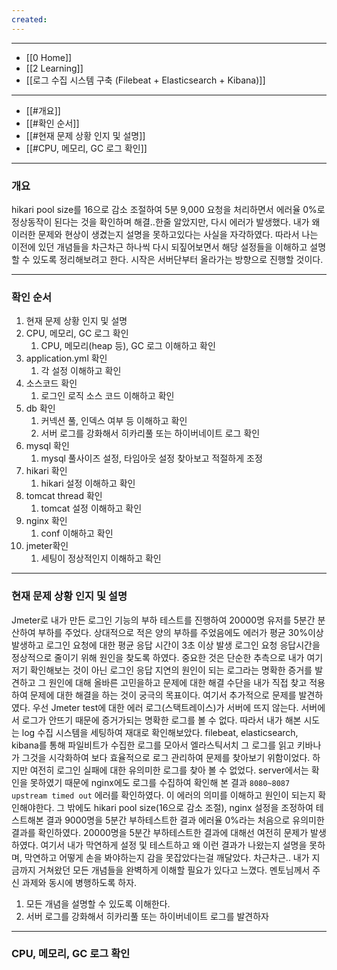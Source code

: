 ```yaml
---
created:
---
```


---
- [[0 Home]]
- [[2 Learning]]
- [[로그 수집 시스템 구축 (Filebeat + Elasticsearch + Kibana)]]
---
- [[#개요]]
- [[#확인 순서]]
- [[#현재 문제 상황 인지 및 설명]]
- [[#CPU, 메모리, GC 로그 확인]]
---
### 개요
hikari pool size를 16으로 감소 조절하여 5분 9,000 요청을 처리하면서 에러율 0%로 정상동작이 된다는 것을 확인하며 해결..한줄 알았지만, 다시 에러가 발생했다. 내가 왜 이러한 문제와 현상이 생겼는지 설명을 못하고있다는 사실을 자각하였다. 따라서 나는 이전에 있던 개념들을 차근차근 하나씩 다시 되짚어보면서 해당 설정들을 이해하고 설명할 수 있도록 정리해보려고 한다. 시작은 서버단부터 올라가는 방향으로 진행할 것이다.

---
### 확인 순서
1. 현재 문제 상황 인지 및 설명
2. CPU, 메모리, GC 로그 확인
    1. CPU, 메모리(heap 등), GC 로그 이해하고 확인
3. application.yml 확인
    1. 각 설정 이해하고 확인
4. 소스코드 확인
    1. 로그인 로직 소스 코드 이해하고 확인
5. db 확인
    1. 커넥션 풀, 인덱스 여부 등 이해하고 확인
    2. 서버 로그를 강화해서 히카리풀 또는 하이버네이트 로그 확인
6. mysql 확인
    1. mysql 풀사이즈 설정, 타임아웃 설정 찾아보고 적절하게 조정
7. hikari 확인
    1. hikari 설정 이해하고 확인
8. tomcat thread 확인
    1. tomcat 설정  이해하고 확인
9. nginx 확인
    1. conf 이해하고 확인
10. jmeter확인
    1. 세팅이 정상적인지 이해하고 확인

---
### 현재 문제 상황 인지 및 설명

Jmeter로 내가 만든 로그인 기능의 부하 테스트를 진행하여 20000명 유저를 5분간 분산하여 부하를 주었다. 
상대적으로 적은 양의 부하를 주었음에도 에러가 평균 30%이상 발생하고 로그인 요청에 대한 평균 응답 시간이 3초 이상 발생
로그인 요청 응답시간을 정상적으로 줄이기 위해 원인을 찾도록 하였다.
중요한 것은 단순한 추측으로 내가 여기저기 확인해보는 것이 아닌 로그인 응답 지연의 원인이 되는 로그라는 명확한 증거를 발견하고
그 원인에 대해 올바른 고민을하고 문제에 대한 해결 수단을 내가 직접 찾고 적용하여 문제에 대한 해결을 하는 것이 궁극의 목표이다.
여기서 추가적으로 문제를 발견하였다.
우선 Jmeter test에 대한 에러 로그(스택트레이스)가 서버에 뜨지 않는다.
서버에서 로그가 안뜨기 때문에 증거가되는 명확한 로그를 볼 수 없다.
따라서 내가 해본 시도는 log 수집 시스템을 세팅하여 재대로 확인해보았다.
filebeat, elasticsearch, kibana를 통해 파일비트가 수집한 로그를 모아서 엘라스틱서치 그 로그를 읽고 키바나가 그것을 시각화하여
보다 효율적으로 로그 관리하여 문제를 찾아보기 위함이었다.
하지만 여전히 로그인 실패에 대한 유의미한 로그를 찾아 볼 수 없었다.
server에서는 확인을 못하였기 때문에 nginx에도 로그를 수집하여 확인해 본 결과
`8080~8087 upstream timed out` 에러를 확인하였다. 이 에러의 의미를 이해하고 원인이 되는지 확인해야한다.
그 밖에도 hikari pool size(16으로 감소 조절), nginx 설정을 조정하여 테스트해본 결과
9000명을 5분간 부하테스트한 결과 에러율 0%라는 처음으로 유의미한 결과를 확인하였다.
20000명을 5분간 부하테스트한 결과에 대해선 여전히 문제가 발생하였다. 
여기서 내가 막연하게 설정 및 테스트하고 왜 이런 결과가 나왔는지 설명을 못하며, 
막연하고 어떻게 손을 봐야하는지 감을 못잡았다는걸 깨달았다.
차근차근.. 내가 지금까지 거쳐왔던 모든 개념들을 완벽하게 이해할 필요가 있다고 느꼈다.
멘토님께서 주신 과제와 동시에 병행하도록 하자.
1. 모든 개념을 설명할 수 있도록 이해한다.
2. 서버 로그를 강화해서 히카리풀 또는 하이버네이트 로그를 발견하자

---
### CPU, 메모리, GC 로그 확인